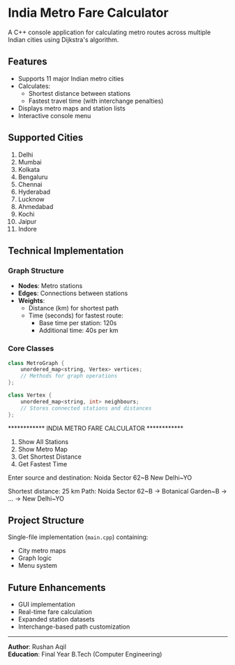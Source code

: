 # India Metro Fare Calculator

A C++ console application for calculating metro routes across multiple Indian cities using Dijkstra's algorithm.

## Features
- Supports 11 major Indian metro cities
- Calculates:
  - Shortest distance between stations
  - Fastest travel time (with interchange penalties)
- Displays metro maps and station lists
- Interactive console menu

## Supported Cities
1. Delhi
2. Mumbai
3. Kolkata
4. Bengaluru
5. Chennai
6. Hyderabad
7. Lucknow
8. Ahmedabad
9. Kochi
10. Jaipur
11. Indore

## Technical Implementation
### Graph Structure
- **Nodes**: Metro stations
- **Edges**: Connections between stations
- **Weights**:
  - Distance (km) for shortest path
  - Time (seconds) for fastest route:
    - Base time per station: 120s
    - Additional time: 40s per km

### Core Classes
```cpp
class MetroGraph {
    unordered_map<string, Vertex> vertices;
    // Methods for graph operations
};

class Vertex {
    unordered_map<string, int> neighbours;
    // Stores connected stations and distances
};
```


************ INDIA METRO FARE CALCULATOR ************

1. Show All Stations
2. Show Metro Map
3. Get Shortest Distance
4. Get Fastest Time

Enter source and destination:
Noida Sector 62~B
New Delhi~YO

Shortest distance: 25 km
Path: Noida Sector 62~B -> Botanical Garden~B -> ... -> New Delhi~YO


## Project Structure

Single-file implementation (`main.cpp`) containing:
- City metro maps
- Graph logic
- Menu system

## Future Enhancements

- GUI implementation
- Real-time fare calculation
- Expanded station datasets
- Interchange-based path customization

---

**Author**: Rushan Aqil  
**Education**: Final Year B.Tech (Computer Engineering)
